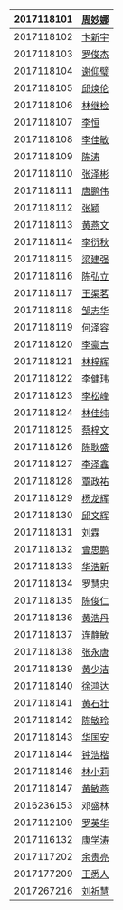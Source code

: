 | 2017118101 | [周妙娜](https://github.com/sum20171181/2017118101_android)  |
| ---------- | :----------------------------------------------------------- |
| 2017118102 | [卞新宇](https://github.com/xinyubian-hui/2017118102)        |
| 2017118103 | [罗俊杰](https://github.com/rohero6/2017118103_Android)      |
| 2017118104 | [谢仰璧](https://github.com/xhao-xyb/2017118104_android)     |
| 2017118105 | [邱焕伦](https://github.com/HL-LD/2017118105_Android)        |
| 2017118106 | [林继检](https://github.com/fallintotom/2017118106_Android)  |
| 2017118107 | [李恒](https://github.com/liheng-3/2270661432.git)           |
| 2017118108 | [李佳敏](https://github.com/JMchricomi/2017118108__Andriod)  |
| 2017118109 | [陈涛](https://github.com/chentao-de/2017118109_android)     |
| 2017118110 | [张泽彬](https://github.com/15994919867/2017118110_Android)  |
| 2017118111 | [唐鹏伟](https://github.com/tangpw/2017118111_Android)       |
| 2017118112 | [张颖](https://github.com/ZhangYing-37/2017118112_Android)   |
| 2017118113 | [黄燕文](https://github.com/Thompson-wen/2017118113_android) |
| 2017118114 | [李衍秋](https://github.com/454181758/2017118114_Android)    |
| 2017118115 | [梁建强](https://github.com/apple-liang/2017118115_android)  |
| 2017118116 | [陈弘立](https://github.com/LL-YY/201711816_Android)         |
| 2017118117 | [王渠茗](https://github.com/wqm2738/2017118117_android)      |
| 2017118118 | [邹志华](https://github.com/Oathzzh/2017118118_Android)      |
| 2017118119 | [何泽容](https://github.com/AsTheWind12138/2017118119_Android) |
| 2017118120 | [李豪吉](https://github.com/haojiLee/2017118120_android)     |
| 2017118121 | [林梓辉](https://github.com/2017118121lin/2017118121_Android) |
| 2017118122 | [李健玮](https://github.com/jianwei-lee/2017118122_Android)  |
| 2017118123 | [李松峰](https://github.com/LiSongf/2017118123_android)      |
| 2017118124 | [林佳纯](https://github.com/lhhxi/2017118124_Android)        |
| 2017118125 | [蔡梓文](https://github.com/dark19691129/2017118125_Android) |
| 2017118126 | [陈耿盛](https://github.com/Son-Wind/2017118126_Android)     |
| 2017118127 | [李泽鑫](https://github.com/952788641/2017118127_Android)    |
| 2017118128 | [覃政祐](https://github.com/youbuild/2017118128-Android)     |
| 2017118129 | [杨龙辉](https://github.com/DKlarswef/2017118129_Android)    |
| 2017118130 | [邱文辉](https://github.com/Qiu-wen-hui/2017118130_Android)  |
| 2017118131 | [刘霖](https://github.com/liulin-lay/2017118131_Android)     |
| 2017118132 | [曾思鹏](https://github.com/zoulam/2017118132_android)       |
| 2017118133 | [华浩新](https://github.com/huahaoxin/2017118133_android)    |
| 2017118134 | [罗慧忠](https://github.com/Ao-Eliza/2017118134_Android)     |
| 2017118135 | [陈俊仁](https://github.com/nicewithgreat/2017118135_Android) |
| 2017118136 | [黄浩丹](https://github.com/HHDhaitang/2017118136_android)   |
| 2017118137 | [连静敏](https://github.com/LianJingmin/2017118137_android)  |
| 2017118138 | [张永唐](https://github.com/zytai123/2017118138_Android)     |
| 2017118139 | [黄少洁](https://github.com/Tej-kk/2017118139_Android)       |
| 2017118140 | [徐鸿达](https://github.com/xhd123456/2017118140-android)    |
| 2017118141 | [黄石壮](https://github.com/helloFL/2017118141_android)      |
| 2017118142 | [陈敏玲](https://github.com/minling910/2017118142_android)   |
| 2017118143 | [华国安](https://github.com/huaguoan/2017118143_android)     |
| 2017118144 | [钟浩楷](https://github.com/1614515022/2017118144_Android)   |
| 2017118146 | [林小莉](https://github.com/15363396171/2017118146_android)  |
| 2017118147 | [黄敏燕](https://github.com/my99075/20171147_android.git)    |
| 2016236153 | 邓盛林                                                       |
| 2017112109 | [罗英华](https://github.com/LS-56/2017112109_android)        |
| 2017116132 | [康学涛](https://github.com/senup/2017116132_android)        |
| 2017117202 | [余贵亮](https://github.com/sparkemm/2017117202_android)     |
| 2017177209 | [王悉人](https://github.com/BrostepNeverDie/Android_2017177209) |
| 2017267216 | [刘祈慧](https://github.com/Ceaull/2017267216_android)       |